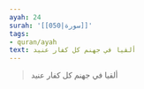 ```yaml
---
ayah: 24
surah: '[[050|سورة]]'
tags:
- quran/ayah
text: ألقيا في جهنم كل كفار عنيد
---
```

> ألقيا في جهنم كل كفار عنيد
